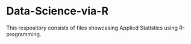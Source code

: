 # Data-Science-via-R
This respository consists of files showcasing Applied Statistics using R-programming. 
